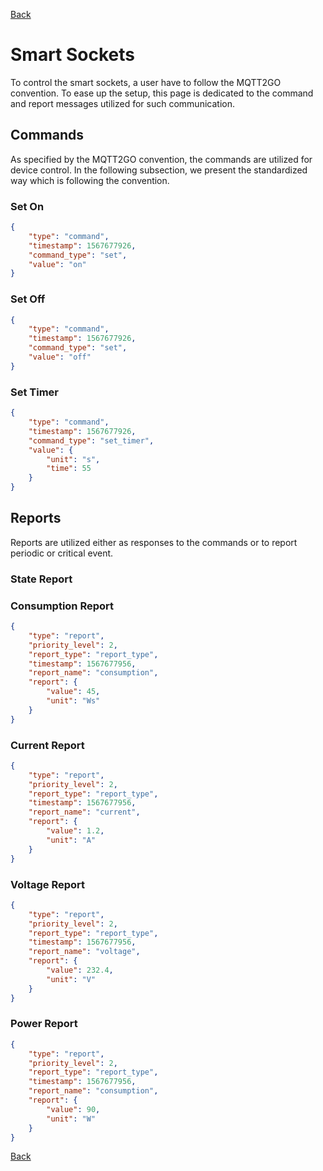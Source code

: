 [Back](../mqtt2go-objects.md)

# Smart Sockets
To control the smart sockets, a user have to follow the MQTT2GO convention. To ease up the setup, this page is dedicated to the command and report messages utilized for such communication.

## <a name="commands"></a>Commands
As specified by the MQTT2GO convention, the commands are utilized for device control. In the following subsection, we present the standardized way which is following the convention.

### Set On
```json
{
	"type": "command",
	"timestamp": 1567677926,
	"command_type": "set",
	"value": "on"
}
```

### Set Off
```json
{
	"type": "command",
	"timestamp": 1567677926,
	"command_type": "set",
	"value": "off"
}
```

### Set Timer
```json
{
	"type": "command",
	"timestamp": 1567677926,
	"command_type": "set_timer",
	"value": {
		"unit": "s",
		"time": 55
	}
}
```

## <a name="reports"></a>Reports
Reports are utilized either as responses to the commands or to report periodic or critical event.

### State Report

### Consumption Report

```json
{
	"type": "report",
	"priority_level": 2,
	"report_type": "report_type",
	"timestamp": 1567677956,
	"report_name": "consumption",
	"report": {
		"value": 45,
		"unit": "Ws"
	}
}
```

### Current Report

```json
{
	"type": "report",
	"priority_level": 2,
	"report_type": "report_type",
	"timestamp": 1567677956,
	"report_name": "current",
	"report": {
		"value": 1.2,
		"unit": "A"
	}
}
```

### Voltage Report

```json
{
	"type": "report",
	"priority_level": 2,
	"report_type": "report_type",
	"timestamp": 1567677956,
	"report_name": "voltage",
	"report": {
		"value": 232.4,
		"unit": "V"
	}
}
```

### Power Report

```json
{
	"type": "report",
	"priority_level": 2,
	"report_type": "report_type",
	"timestamp": 1567677956,
	"report_name": "consumption",
	"report": {
		"value": 90,
		"unit": "W"
	}
}
```


[Back](../mqtt2go-objects.md)